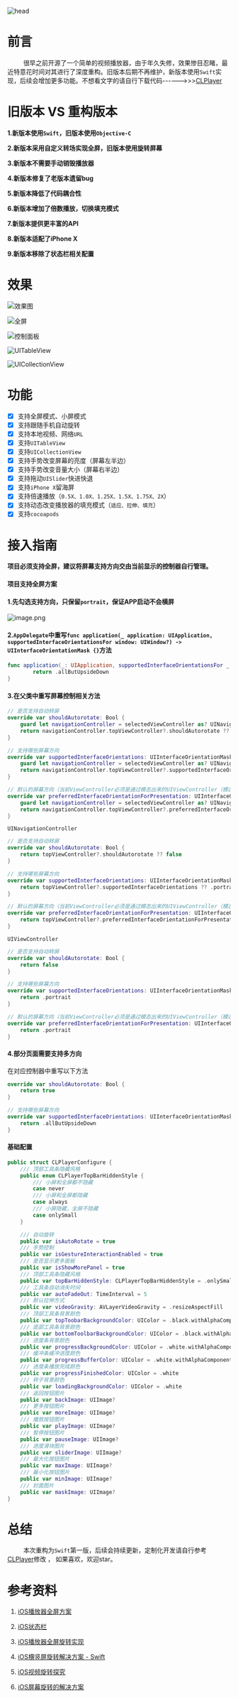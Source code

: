 ![head](https://s1.xptou.com/2022/12/09/6392e258944b2.png)

# 前言

    很早之前开源了一个简单的视频播放器，由于年久失修，效果惨目忍睹，最近特意花时间对其进行了深度重构。旧版本后期不再维护，新版本使用`Swift`实现，后续会增加更多功能。不想看文字的请自行下载代码------>>>[CLPlayer](https://github.com/JmoVxia/CLPlayer)
# 旧版本 VS 重构版本

**1.新版本使用`Swift`，旧版本使用`Objective-C`**

**2.新版本采用自定义转场实现全屏，旧版本使用旋转屏幕**

**3.新版本不需要手动销毁播放器**

**4.新版本修复了老版本遗留bug**

**5.新版本降低了代码耦合性**

**6.新版本增加了倍数播放，切换填充模式**

**7.新版本提供更丰富的API**

**8.新版本适配了iPhone X**

**9.新版本移除了状态栏相关配置**

# 效果
![效果图](https://upload-images.jianshu.io/upload_images/1979970-3f35995fbe988a91.gif?imageMogr2/auto-orient/strip)

![全屏](https://upload-images.jianshu.io/upload_images/1979970-46f701b4f1d654ee.png?imageMogr2/auto-orient/strip%7CimageView2/2/w/1240)

![控制面板](https://upload-images.jianshu.io/upload_images/1979970-dd643aea0e8db12f.png?imageMogr2/auto-orient/strip%7CimageView2/2/w/1240)

![UITableView](https://upload-images.jianshu.io/upload_images/1979970-6eaee76837eb46aa.png?imageMogr2/auto-orient/strip%7CimageView2/2/w/1240)

![UICollectionView](https://upload-images.jianshu.io/upload_images/1979970-7d239b30f5b91d72.png?imageMogr2/auto-orient/strip%7CimageView2/2/w/1240)

# 功能

- [x] 支持全屏模式、小屏模式
- [x] 支持跟随手机自动旋转
- [x] 支持本地视频、网络`URL`
- [x] 支持`UITableView`
- [x] 支持`UICollectionView`
- [x] 支持手势改变屏幕的亮度（屏幕左半边）
- [x] 支持手势改变音量大小（屏幕右半边）
- [x] 支持拖动`UISlider`快进快退
- [x] 支持`iPhone X`留海屏
- [x] 支持倍速播放（`0.5X、1.0X、1.25X、1.5X、1.75X、2X`）
- [x] 支持动态改变播放器的填充模式（`适应、拉伸、填充`）
- [x] 支持`cocoapods`

# 接入指南

**项目必须支持全屏，建议将屏幕支持方向交由当前显示的控制器自行管理。**
#### 项目支持全屏方案

#### **1.先勾选支持方向，只保留`portrait`，保证APP启动不会横屏**

![image.png](https://upload-images.jianshu.io/upload_images/1979970-e805d44b28ba55c0.png?imageMogr2/auto-orient/strip%7CimageView2/2/w/1240)

#### **2.`AppDelegate`中重写`func application(_ application: UIApplication, supportedInterfaceOrientationsFor window: UIWindow?) -> UIInterfaceOrientationMask {}`方法**

```swift
func application(_: UIApplication, supportedInterfaceOrientationsFor _: UIWindow?) -> UIInterfaceOrientationMask {
        return .allButUpsideDown
}
```

#### **3.在父类中重写屏幕控制相关方法**

```swift
// 是否支持自动转屏
override var shouldAutorotate: Bool {
    guard let navigationController = selectedViewController as? UINavigationController else { return selectedViewController?.shouldAutorotate ?? false }
    return navigationController.topViewController?.shouldAutorotate ?? false
}

// 支持哪些屏幕方向
override var supportedInterfaceOrientations: UIInterfaceOrientationMask {
    guard let navigationController = selectedViewController as? UINavigationController else { return selectedViewController?.supportedInterfaceOrientations ?? .portrait }
    return navigationController.topViewController?.supportedInterfaceOrientations ?? .portrait
}

// 默认的屏幕方向（当前ViewController必须是通过模态出来的UIViewController（模态带导航的无效）方式展现出来的，才会调用这个方法）
override var preferredInterfaceOrientationForPresentation: UIInterfaceOrientation {
    guard let navigationController = selectedViewController as? UINavigationController else { return selectedViewController?.preferredInterfaceOrientationForPresentation ?? .portrait }
    return navigationController.topViewController?.preferredInterfaceOrientationForPresentation ?? .portrait
}
```
`UINavigationController`

```swift
// 是否支持自动转屏
override var shouldAutorotate: Bool {
    return topViewController?.shouldAutorotate ?? false
}

// 支持哪些屏幕方向
override var supportedInterfaceOrientations: UIInterfaceOrientationMask {
    return topViewController?.supportedInterfaceOrientations ?? .portrait
}

// 默认的屏幕方向（当前ViewController必须是通过模态出来的UIViewController（模态带导航的无效）方式展现出来的，才会调用这个方法）
override var preferredInterfaceOrientationForPresentation: UIInterfaceOrientation {
    return topViewController?.preferredInterfaceOrientationForPresentation ?? .portrait
}
```
`UIViewController`
```swift
// 是否支持自动转屏
override var shouldAutorotate: Bool {
    return false
}

// 支持哪些屏幕方向
override var supportedInterfaceOrientations: UIInterfaceOrientationMask {
    return .portrait
}

// 默认的屏幕方向（当前ViewController必须是通过模态出来的UIViewController（模态带导航的无效）方式展现出来的，才会调用这个方法）
override var preferredInterfaceOrientationForPresentation: UIInterfaceOrientation {
    return .portrait
}
```
#### **4.部分页面需要支持多方向**

在对应控制器中重写以下方法

```swift
override var shouldAutorotate: Bool {
    return true
}

// 支持哪些屏幕方向
override var supportedInterfaceOrientations: UIInterfaceOrientationMask {
    return .allButUpsideDown
}
```

#### 基础配置

```swift
public struct CLPlayerConfigure {
    /// 顶部工具条隐藏风格
    public enum CLPlayerTopBarHiddenStyle {
        /// 小屏和全屏都不隐藏
        case never
        /// 小屏和全屏都隐藏
        case always
        /// 小屏隐藏，全屏不隐藏
        case onlySmall
    }

    /// 自动旋转
    public var isAutoRotate = true
    /// 手势控制
    public var isGestureInteractionEnabled = true
    /// 是否显示更多面板
    public var isShowMorePanel = true
    /// 顶部工具条隐藏风格
    public var topBarHiddenStyle: CLPlayerTopBarHiddenStyle = .onlySmall
    /// 工具条自动消失时间
    public var autoFadeOut: TimeInterval = 5
    /// 默认拉伸方式
    public var videoGravity: AVLayerVideoGravity = .resizeAspectFill
    /// 顶部工具条背景颜色
    public var topToobarBackgroundColor: UIColor = .black.withAlphaComponent(0.6)
    /// 底部工具条背景颜色
    public var bottomToolbarBackgroundColor: UIColor = .black.withAlphaComponent(0.6)
    /// 进度条背景颜色
    public var progressBackgroundColor: UIColor = .white.withAlphaComponent(0.35)
    /// 缓冲条缓冲进度颜色
    public var progressBufferColor: UIColor = .white.withAlphaComponent(0.5)
    /// 进度条播放完成颜色
    public var progressFinishedColor: UIColor = .white
    /// 转子背景颜色
    public var loadingBackgroundColor: UIColor = .white
    /// 返回按钮图片
    public var backImage: UIImage?
    /// 更多按钮图片
    public var moreImage: UIImage?
    /// 播放按钮图片
    public var playImage: UIImage?
    /// 暂停按钮图片
    public var pauseImage: UIImage?
    /// 进度滑块图片
    public var sliderImage: UIImage?
    /// 最大化按钮图片
    public var maxImage: UIImage?
    /// 最小化按钮图片
    public var minImage: UIImage?
    /// 封面图片
    public var maskImage: UIImage?
}
```
# 总结

    本次重构为`Swift`第一版，后续会持续更新，定制化开发请自行参考[CLPlayer](https://github.com/JmoVxia/CLPlayer)修改 ， 如果喜欢，欢迎star。

# 参考资料

1.  [iOS播放器全屏方案](https://www.jianshu.com/p/182f6d1e7b04)

2.  [iOS状态栏](https://www.justisit.com/15626010144789.html)

3.  [iOS播放器全屏旋转实现](https://www.jianshu.com/p/84a148e58fc8)

4.  [iOS横竖屏旋转解决方案 - Swift](https://www.jianshu.com/p/539b265bcb5d)

5.  [iOS视频旋转探究](https://drinking.github.io/iOS-video-rotation)

6.  [iOS屏幕旋转的解决方案](https://www.jianshu.com/p/c973817d40c8)
